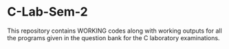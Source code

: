 # C-Lab-Sem-2
This repository contains WORKING codes along with working outputs for all the programs given in the question bank for the C laboratory examinations.
